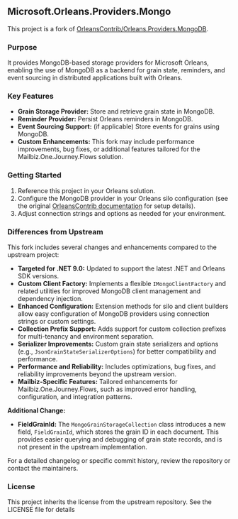 ## Microsoft.Orleans.Providers.Mongo

This project is a fork of [OrleansContrib/Orleans.Providers.MongoDB](https://github.com/OrleansContrib/Orleans.Providers.MongoDB).

### Purpose
It provides MongoDB-based storage providers for Microsoft Orleans, enabling the use of MongoDB as a backend for grain state, reminders, and event sourcing in distributed applications built with Orleans.

### Key Features
- **Grain Storage Provider:** Store and retrieve grain state in MongoDB.
- **Reminder Provider:** Persist Orleans reminders in MongoDB.
- **Event Sourcing Support:** (if applicable) Store events for grains using MongoDB.
- **Custom Enhancements:** This fork may include performance improvements, bug fixes, or additional features tailored for the Mailbiz.One.Journey.Flows solution.

### Getting Started
1. Reference this project in your Orleans solution.
2. Configure the MongoDB provider in your Orleans silo configuration (see the original [OrleansContrib documentation](https://github.com/OrleansContrib/Orleans.Providers.MongoDB) for setup details).
3. Adjust connection strings and options as needed for your environment.

### Differences from Upstream
This fork includes several changes and enhancements compared to the upstream project:

- **Targeted for .NET 9.0:** Updated to support the latest .NET and Orleans SDK versions.
- **Custom Client Factory:** Implements a flexible `IMongoClientFactory` and related utilities for improved MongoDB client management and dependency injection.
- **Enhanced Configuration:** Extension methods for silo and client builders allow easy configuration of MongoDB providers using connection strings or custom settings.
- **Collection Prefix Support:** Adds support for custom collection prefixes for multi-tenancy and environment separation.
- **Serializer Improvements:** Custom grain state serializers and options (e.g., `JsonGrainStateSerializerOptions`) for better compatibility and performance.
- **Performance and Reliability:** Includes optimizations, bug fixes, and reliability improvements beyond the upstream version.
- **Mailbiz-Specific Features:** Tailored enhancements for Mailbiz.One.Journey.Flows, such as improved error handling, configuration, and integration patterns.

**Additional Change:**
- **FieldGrainId:** The `MongoGrainStorageCollection` class introduces a new field, `FieldGrainId`, which stores the grain ID in each document. This provides easier querying and debugging of grain state records, and is not present in the upstream implementation.

For a detailed changelog or specific commit history, review the repository or contact the maintainers.

### License
This project inherits the license from the upstream repository. See the LICENSE file for details
